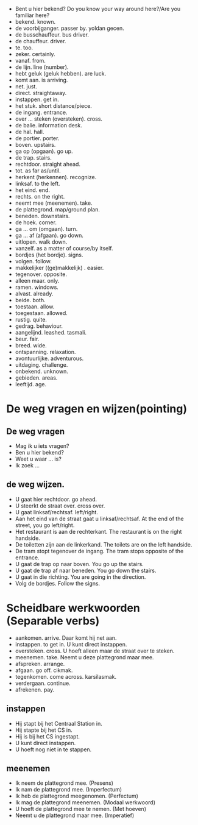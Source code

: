 - Bent u hier bekend? Do you know your way around here?/Are you familiar here?
- bekend. known.
- de voorbijganger. passer by. yoldan gecen.
- de busschauffeur. bus driver.
- de chauffeur. driver.
- te. too.
- zeker. certainly.
- vanaf. from.
- de lijn.  line (number).
- hebt geluk (geluk hebben). are luck.
- komt aan. is arriving.
- net. just.
- direct. straightaway.
- instappen. get in.
- het stuk. short distance/piece.
- de ingang. entrance.
- over ... steken (oversteken). cross.
- de balie. information desk.
- de hal. hall.
- de portier. porter.
- boven. upstairs.
- ga op (opgaan). go up.
- de trap. stairs.
- rechtdoor. straight ahead.
- tot. as far as/until.
- herkent (herkennen). recognize.
- linksaf. to the left.
- het eind. end.
- rechts. on the right.
- neemt mee (meenemen). take.
- de plattegrond. map/ground plan.
- beneden. downstairs.
- de hoek. corner.
- ga ... om (omgaan). turn.
- ga ... af (afgaan). go down.
- uitlopen. walk down.
- vanzelf. as a matter of course/by itself.
- bordjes (het bordje). signs.
- volgen. follow.
- makkelijker ((ge)makkelijk) . easier.
- tegenover. opposite.
- alleen maar. only.
- ramen. windows.
- alvast. already.
- beide. both.
- toestaan. allow.
- toegestaan. allowed.
- rustig. quite.
- gedrag. behaviour.
- aangelijnd. leashed. tasmali.
- beur. fair.
- breed. wide.
- ontspanning. relaxation.
- avontuurlijke. adventurous.
- uitdaging. challenge.
- onbekend. unknown.
- gebieden. areas.
- leeftijd. age.

# De weg vragen en wijzen(pointing)
## De weg vragen
- Mag ik u iets vragen?
- Ben u hier bekend?
- Weet u waar ... is?
- Ik zoek ...

## de weg wijzen.
- U gaat hier rechtdoor. go ahead.
- U steerkt de straat over. cross over.
- U gaat linksaf/rechtsaf. left/right.
- Aan het eind van de straat gaat u linksaf/rechtsaf. At the end of the street, you go left/right.
- Het restaurant is aan de rechterkant. The restaurant is on the right handside.
- De toiletten zijn aan de linkerkand. The toilets are on the left handside.
- De tram stopt tegenover de ingang. The tram stops opposite of the entrance.
- U gaat de trap op naar boven. You go up the stairs.
- U gaat de trap af naar beneden. You go down the stairs.
- U gaat in die richting. You are going in the direction.
- Volg de bordjes. Follow the signs.


# Scheidbare werkwoorden (Separable verbs)
- aankomen. arrive. Daar komt hij net aan.
- instappen. to get in. U kunt direct instappen.
- oversteken. cross. U hoeft alleen maar de straat over te steken.
- meenemen. take. Neemt u deze plattegrond maar mee.
- afspreken. arrange.
- afgaan. go off. cikmak.
- tegenkomen. come across. karsilasmak.
- verdergaan. continue.
- afrekenen. pay.

## instappen
- Hij stapt bij het Centraal Station in.
- Hij stapte bij het CS in.
- Hij is bij het CS ingestapt.
- U kunt direct instappen.
- U hoeft nog niet in te stappen.

## meenemen
- Ik neem de plattegrond mee. (Presens)
- Ik nam de plattegrond mee. (Imperfectum)
- Ik heb de plattegrond meegenomen. (Perfectum)
- Ik mag de plattegrond meenemen. (Modaal werkwoord)
- U hoeft de plattegrond mee te nemen. (Met hoeven)
- Neemt u de plattegrond maar mee. (Imperatief)
